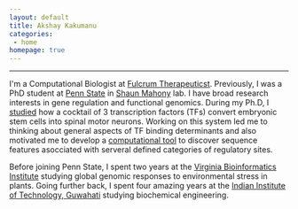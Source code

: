 ```yaml
---
layout: default
title: Akshay Kakumanu
categories:
 - home
homepage: true
---
```


--------------
I'm a Computational Biologist at [Fulcrum Therapeuticst](http://www.fulcrumtx.com/). Previously, I was a PhD student at [Penn State](http://www.psu.edu/) in [Shaun Mahony](http://mahonylab.org/) lab. I have broad research interests in gene regulation and functional genomics. During my Ph.D, I [studied](http://www.sciencedirect.com/science/article/pii/S1934590916304027) how a cocktail of 3 transcription factors (TFs) convert embryonic stem cells into spinal motor neurons. Working on this system led me to thinking about general aspects of TF binding determinants and also motivated me to develop a [computational tool](http://journals.plos.org/ploscompbiol/article?id=10.1371/journal.pcbi.1005795) to discover sequence features asocciated with serveral defined categories of regulatory sites.

Before joining Penn State, I spent two years at the [Virginia Bioinformatics Institute](https://www.bi.vt.edu/) studying global genomic responses to environmental stress in plants. Going further back, I spent four amazing years at the [Indian Institute of Technology, Guwahati](http://www.iitg.ac.in/) studying biochemical engineering.




